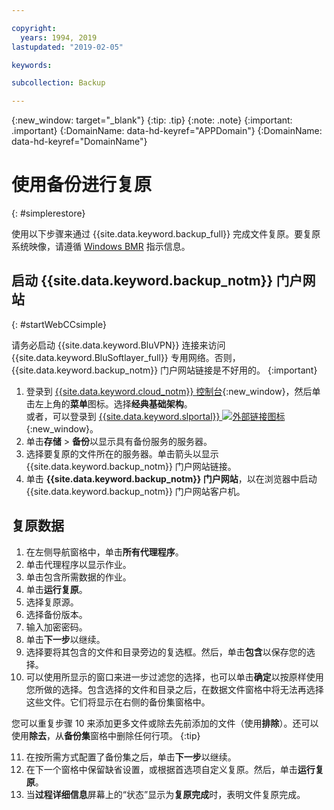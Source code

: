```yaml
---

copyright:
  years: 1994, 2019
lastupdated: "2019-02-05"

keywords:

subcollection: Backup

---
```

{:new_window: target="_blank"}
{:tip: .tip}
{:note: .note}
{:important: .important}
{:DomainName: data-hd-keyref="APPDomain"}
{:DomainName: data-hd-keyref="DomainName"}

# 使用备份进行复原
{: #simplerestore}

使用以下步骤来通过 {{site.data.keyword.backup_full}} 完成文件复原。要复原系统映像，请遵循 [Windows BMR](https://cloud.ibm.com/docs/infrastructure/Backup?topic=Backup-restoreBMR#restoreBMR) 指示信息。

## 启动 {{site.data.keyword.backup_notm}} 门户网站
{: #startWebCCsimple}

请务必启动 {{site.data.keyword.BluVPN}} 连接来访问 {{site.data.keyword.BluSoftlayer_full}} 专用网络。否则，{{site.data.keyword.backup_notm}} 门户网站链接是不好用的。
{:important}

1. 登录到 [{{site.data.keyword.cloud_notm}} 控制台](https://{DomainName}/){:new_window}，然后单击左上角的**菜单**图标。选择**经典基础架构**。<br/>
或者，可以登录到 [{{site.data.keyword.slportal}} ![外部链接图标](../../icons/launch-glyph.svg "外部链接图标")](https://control.softlayer.com/){:new_window}。
2. 单击**存储** > **备份**以显示具有备份服务的服务器。
3. 选择要复原的文件所在的服务器。单击箭头以显示 {{site.data.keyword.backup_notm}} 门户网站链接。
4. 单击 **{{site.data.keyword.backup_notm}} 门户网站**，以在浏览器中启动 {{site.data.keyword.backup_notm}} 门户网站客户机。

## 复原数据

1. 在左侧导航窗格中，单击**所有代理程序**。
2. 单击代理程序以显示作业。
3. 单击包含所需数据的作业。
4. 单击**运行复原**。
5. 选择复原源。
6. 选择备份版本。
7. 输入加密密码。
8. 单击**下一步**以继续。
9. 选择要将其包含的文件和目录旁边的复选框。然后，单击**包含**以保存您的选择。
10. 可以使用所显示的窗口来进一步过滤您的选择，也可以单击**确定**以按原样使用您所做的选择。包含选择的文件和目录之后，在数据文件窗格中将无法再选择这些文件。它们将显示在右侧的备份集窗格中。

   您可以重复步骤 10 来添加更多文件或除去先前添加的文件（使用**排除**）。还可以使用**除去**，从**备份集**窗格中删除任何行项。
   {:tip}

11. 在按所需方式配置了备份集之后，单击**下一步**以继续。
12. 在下一个窗格中保留缺省设置，或根据首选项自定义复原。然后，单击**运行复原**。
13. 当**过程详细信息**屏幕上的“状态”显示为**复原完成**时，表明文件复原完成。
